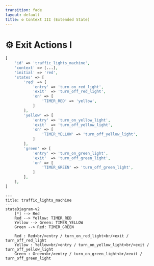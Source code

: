 ```yaml
---
transition: fade
layout: default
title: ⚙ Context III (Extended State)
---
```


<div class="grid grid-cols-3 gap-4">

<div class="col-span-2">

# ⚙ Exit Actions I

```php {8,15,22} {maxHeight:'400px'}
[
    'id' => 'traffic_lights_machine',
    'context' => [...],
    'initial' => 'red',
    'states' => [
        'red' => [
            'entry' => 'turn_on_red_light',
            'exit'  => 'turn_off_red_light',
            'on' => [
                'TIMER_RED' => 'yellow',
            ]
        ],
        'yellow' => [
            'entry' => 'turn_on_yellow_light',
            'exit'  => 'turn_off_yellow_light',
            'on' => [
                'TIMER_YELLOW' => 'turn_off_yellow_light',
            ]
        ],
        'green' => [
            'entry' => 'turn_on_green_light',
            'exit'  => 'turn_off_green_light',
            'on' => [
                'TIMER_GREEN' => 'turn_off_green_light',
            ]
        ],
    ],
]
```
</div>

<div class="text-center">

```mermaid {theme: 'neutral', scale: 0.6}
---
title: traffic_lights_machine
---
stateDiagram-v2
    [*] --> Red
    Red --> Yellow: TIMER_RED
    Yellow --> Green: TIMER_YELLOW
    Green --> Red: TIMER_GREEN
    
    Red : Red<br/>entry / turn_on_red_light<br/>exit / turn_off_red_light
    Yellow : Yellow<br/>entry / turn_on_yellow_light<br/>exit / turn_off_yellow_light
    Green : Green<br/>entry / turn_on_green_light<br/>exit / turn_off_green_light
```

</div>
</div>

<style>
    code {
        @apply text-xs leading-tight;
    }
</style>

<!--
ayni mantikla, bir state'ten cikis aninda uygulamansi gereken action'lari exit action'lar altinda toplayinca, ortaya soyle bir goruntu cikiyor;

entry/exit action'lari state bazinda tanimladik, gereksiz tekrarlari engellemis olduk, action'lari mantiksal olarak daha alakali yerlere almis olduk.

burada action'larin tanimlama sekline yine bir dikkat cekeyim;
tek bir action oldugunda bunu duz bir string olarak girebilirken, birden fazla oldugunda array olarak girebiliriz
duz string olarak girmeyi syntax olarak kisayol gibi dusunebilirsiniz
-->
